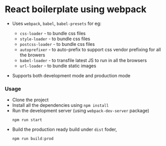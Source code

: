 # React boilerplate using webpack

- Uses `webpack`, `babel`, `babel-presets` for eg:
  - `css-loader` - to bundle css files
  - `style-loader` - to bundle css files
  - `postcss-loader` - to bundle css files
  - `autoprefixer` - to auto-prefix to support css vendor prefixing for all the browers
  - `babel-loader` - to transfile latest JS to run in all the browsers
  - `url-loader` - to bundle static images

- Supports both development mode and production mode

### Usage

- Clone the project
- Install all the dependencies using `npm install`
- Run the development server (using `webpack-dev-server` package)
  ```
  npm run start
  ```
- Build the production ready build under `dist` foder,
  ```
  npm run build:prod
  ```
